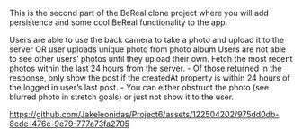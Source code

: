 This is the second part of the BeReal clone project where you will add persistence and some cool BeReal functionality to the app.

Users are able to use the back camera to take a photo and upload it to the server OR user uploads unique photo from photo album
Users are not able to see other users’ photos until they upload their own.
Fetch the most recent photos within the last 24 hours from the server. - 
Of those returned in the response, only show the post if the createdAt property is within 24 hours of the logged in user’s last post. - 
You can either obstruct the photo (see blurred photo in stretch goals) or just not show it to the user.



https://github.com/Jakeleonidas/Project6/assets/122504202/975dd0db-8ede-476e-9e79-777a73fa2705

